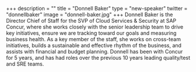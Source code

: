 +++
description = ""
title = "Donnell Baker"
type = "new-speaker"
twitter = "donnellbaker"
image = "donnell-baker.jpg"
+++
Donnell Baker is the Director Chief of Staff for the SVP of Cloud Services & Security at SAP Concur, where she works closely with the senior leadership team to drive key initiatives, ensure we are tracking toward our goals and measuring business health.  As a key member of the staff, she works on cross-team initiatives, builds a sustainable and effective rhythm of the business, and assists with financial and budget planning. Donnell has been with Concur for 5 years, and has had roles over the previous 10 years leading quality/test and SRE teams.